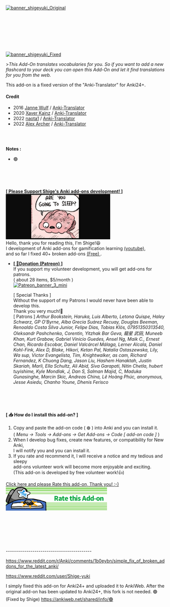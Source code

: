 
[![banner_shigeyuki_Original](https://github.com/shigeyukey/AnkiRestart/assets/124401518/85368aad-6f50-4335-8858-7a30a66fb065)](http://patreon.com/Shigeyuki)

<br>
<br>
<br>
<br>
<br>
<br>



[![banner_shigeyuki_Fixed](https://github.com/shigeyukey/Pokemanki-Gold/assets/124401518/8408c164-e95c-4e40-98c1-393b03e04bcb)](http://patreon.com/Shigeyuki)   <br>

\>*This Add-On translates vocabularies for you. So if you want to add a new flashcard to your deck you can open this Add-On and let it find translations for you from the web.*

This add-on is a fixed version of the "Anki-Translator" for Anki24+.<br>


#### Credit
* 2016 [Janne Wulf](https://github.com/jannewulf) / [Anki-Translator](https://github.com/jannewulf/Anki-Translator)
* 2020 [Xaver Kainz](https://github.com/XKainz) / [Anki-Translator](https://github.com/XKainz/Anki-Translator)
* 2022 [naota1](https://github.com/naota1) / [Anki-Translator](https://github.com/naota1/Anki-Translator)
* 2022 [Alex Archer](https://github.com/alexarcherr) / [Anki-Translator](https://github.com/alexarcherr/Anki-Translator/)

<br>
<br>

 **Notes :** <br>
 * 🟢

<br>
<br>
<br>

 [**[ Please Support Shige's Anki add-ons development! ]**](http://patreon.com/Shigeyuki) <br>
[![Patreon_banner_3_mini](https://raw.githubusercontent.com/shigeyukey/my_addons/main/media_files/patreon_gif_mini.gif)](http://patreon.com/Shigeyuki)  <br>
Hello, thank you for reading this, I'm Shige!😆<br>
I development of Anki add-ons for gamification learning [(youtube)](https://www.youtube.com/@shigeyuki5397/videos),<br>
and so far I fixed 40+ broken add-ons [(Free) ]((https://new.reddit.com/r/Anki/comments/1b0eybn/simple_fix_of_broken_addons_for_the_latest_anki/)). <br>

* [**[ 💖Donation (Patreon) ]**](http://patreon.com/Shigeyuki)<br>
 If you support my volunteer development, you will get add-ons for patrons.<br>
 ( about 28 items, $5/month )<br>
     [![Patreon_banner_3_mini](https://github.com/shigeyukey/my_addons/blob/main/media_files/output_08.gif?raw=true)](https://youtu.be/t50NZagCsYk)<br>


    [ Special Thanks  ] <br>
    Without the support of my Patrons I would never have been able to develop this.<br>
    Thank you very much!🙏<br>
     [ Patrons ] *Arthur Bookstein, Haruka, Luis Alberto, Letona Quispe, Haley Schwarz, GP O'Byrne, Alba Grecia Suárez Recuay, Douglas Beeman, Renoaldo Costa Silva Junior, Felipe Dias, Tobias Klös, 07951350313540, Oleksandr Pashchenko, Corentin, Yitzhak Bar Geva, 龍星 武田, Muneeb Khan, Kurt Grabow, Gabriel Vinicio Guedes, Ansel Ng, Maik C., Ernest Chan, Ricardo Escobar, Daniel Valcárcel Málaga, Lerner Alcala, Daniel Kohl-Fink, Alex D, Blake, Hikori, Ketan Pal, Natalia Ostaszewska, Lily, Wa sup, Victor Evangelista, Tim, Knightwalker, as cam, Richard Fernandez, K Chuong Dang, Jason Liu, Hashem Hanaktah, Justin Skariah, Marli, Ella Schultz, Ali Abid, Siva Garapati, Nitin Chetla, hubert tuyishime, Kyle Mondlak, J, Dan S, Salman Majid, C, Maduka Gunasinghe, Marcin Skic, Andreas China, Lê Hoàng Phúc, anonymous, Jesse Asiedu, Chanho Youne, Dhenis Ferisco*<br>


<br><br><br>


#### [ 📥 How do I install this add-on? ]
1. Copy and paste the add-on code ( `🟢` )  into Anki and you can install it.<br>
    ( *Menu -> Tools -> Add-ons -> Get Add-ons -> Code [ add-on code ]* )
2. When I develop bug fixes, create new features, or compatibility for New Anki,<br>
 I will notify you and you can install it.
3. If you rate and recommend it, I will receive a notice and my tedious and sleepy<br>
 add-ons volunteer work will become more enjoyable and exciting. <br>
 (This add-on is developed by free volunteer work!👍️)

[Click here and please Rate this add-on, Thank you! :-) <br>
 ![Please rate this](https://raw.githubusercontent.com/shigeyukey/my_addons/main/media_files/rate_this.gif)](https://ankiweb.net/shared/review/🟢)





<br>
<br>
<br>
<br>
<br>
<br>
------------------------------------------


https://www.reddit.com/r/Anki/comments/1b0eybn/simple_fix_of_broken_addons_for_the_latest_anki/

https://www.reddit.com/user/Shige-yuki



I simply fixed this add-on for Anki24+ and uploaded it to AnkiWeb. After the original add-on has been updated to Anki24+, this fork is not needed.
🟢(Fixed by Shige)
https://ankiweb.net/shared/info/🟢



<br>
<br>
<br>




<!-- 

 [ ![Please rate this](https://raw.githubusercontent.com/shigeyukey/my_addons/main/media_files/rate_this.gif)](https://ankiweb.net/shared/review/🟢)<br>
This add-on was developed by volunteer work. If it is helpful to you, [please rate it](https://ankiweb.net/shared/review/🟢) and recommend it to your bros and your girlfriend. Good Luck!👍️ -->


